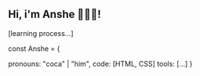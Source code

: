 ## Hi, i'm Anshe 👋👨‍💻!
[learning process...]

const Anshe = {
  
  pronouns: "coca" | "him",
  code: [HTML, CSS]
  tools: [...]
}
